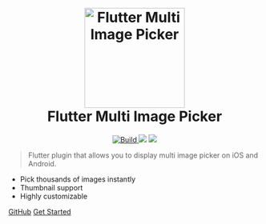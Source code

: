 <h1 align="center">
  <br>
  <a href="https://github.com/Sh1d0w/multi_image_picker"><img src="https://github.com/Sh1d0w/multi_image_picker/raw/master/screenshots/hero.png" alt="Flutter Multi Image Picker" width="200"></a>
  <br>
  Flutter Multi Image Picker
  <br>
</h1>

<p align="center">
  <a href="https://pub.dartlang.org/packages/multi_image_picker">
    <img src="https://img.shields.io/travis/Sh1d0w/multi_image_picker.svg"
         alt="Build">
  </a>
  <a href="https://pub.dartlang.org/packages/multi_image_picker"><img src="https://img.shields.io/pub/v/multi_image_picker.svg"></a>
  <a href="https://paypal.me/Sh1d0w">
    <img src="https://img.shields.io/badge/$-donate-ff69b4.svg?maxAge=2592000&amp;style=flat">
  </a>
</p>

> Flutter</a> plugin that allows you to display multi image picker on iOS and Android.

- Pick thousands of images instantly
- Thumbnail support
- Highly customizable

[GitHub](https://github.com/Sh1d0w/multi_image_picker)
[Get Started](gettingstarted.md)